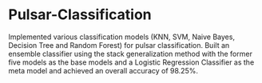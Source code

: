 # Pulsar-Classification
Implemented various classification models (KNN, SVM, Naive Bayes, Decision Tree and Random Forest) for pulsar classification. Built an ensemble classifier using the stack generalization method with the former five models as the base models and a Logistic Regression Classifier as the meta model and achieved an overall accuracy of 98.25%.
